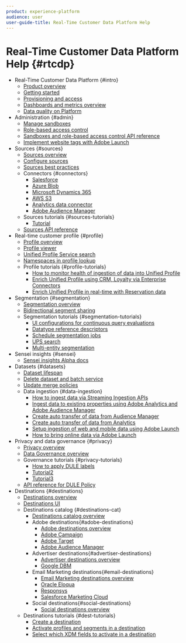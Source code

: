 ```yaml
---
product: experience-platform
audience: user
user-guide-title: Real-Time Customer Data Platform Help
---
```


# Real-Time Customer Data Platform Help {#rtcdp}

* Real-Time Customer Data Platform {#intro}
    * [Product overview](overview.md)
    * [Getting started](get-started.md)
    * [Provisioning and access](provisioning.md)
    * [Dashboards and metrics overview](home-page-dashboards.md)
    * [Data quality on Platform](data-quality.md)
* Administration {#admin}
    * [Manage sandboxes](administration/filename.md)
    * [Role-based access control](administration/filename.md)
    * [Sandboxes and role-based access control API reference](administration/filename.md)
    * [Implement website tags with Adobe Launch](administration/launch.md)
* Sources {#sources}
    * [Sources overview](sources/filename.md)
    * [Configure sources](sources/filename.md)
    * [Sources best practices](sources/filename.md)
    * Connectors {#connectors}
        * [Salesforce](sources/filename.md)
        * [Azure Blob](sources/filename.md)
        * [Microsoft Dynamics 365](sources/filename.md)
        * [AWS S3](sources/filename.md)
        * [Analytics data connector](sources/filename.md)
        * [Adobe Audience Manager](sources/filename.md)
    * Sources tutorials {#sources-tutorials}
        * [Tutorial](sources/filename.md)
    * [Sources API reference](sources/filename.md)
* Real-time customer profile {#profile}
    * [Profile overview](profile/filename.md)
    * [Profile viewer](profile/filename.md)
    * [Unified Profile Service search](profile/filename.md)
    * [Namespaces in profile lookup](profile/filename.md)
    * Profile tutorials {#profile-tutorials}
        * [How to monitor health of ingestion of data into Unified Profile](profile/filename.md)
        * [Enrich Unified Profile using CRM, Loyalty via Enterprise Connectors](profile/filename.md)
        * [Enrich Unified Profile in real-time with Reservation data ](profile/filename.md)
* Segmentation {#segmentation}
    * [Segmentation overview](segmentation/filename.md)
    * [Bidirectional segment sharing](segmentation/filename.md)
    * Segmentation tutorials {#segmentation-tutorials}
        * [UI configurations for continuous query evaluations](segmentation/filename.md)
        * [Datatype reference descriptors](segmentation/filename.md)
        * [Schedule segmentation jobs](segmentation/filename.md)
        * [UPS search](segmentation/filename.md)
        * [Multi-entity segmentation](segmentation/filename.md)
* Sensei insights {#sensei}
    * [Sensei insights Alpha docs](sensei-insights/filename.md)
* Datasets {#datasets}
    * [Dataset lifespan](datasets/filename.md)
    * [Delete dataset and batch service](datasets/filename.md)
    * [Update merge policies](datasets/filename.md)
    * Data ingestion {#data-ingestion}
        * [How to ingest data via Streaming Ingestion APIs](datasets/filename.md)
        * [Ingest data to existing properties using Adobe Analytics and Adobe Audience Manager](datasets/filename.md)
        * [Create auto transfer of data from Audience Manager](datasets/filename.md)
        * [Create auto transfer of data from Analytics](datasets/filename.md)
        * [Setup ingestion of web and mobile data using Adobe Launch](datasets/filename.md)
        * [How to bring online data via Adobe Launch](datasets/filename.md)
* Privacy and data governance {#privacy}
    * [Privacy overview](privacy/privacy-overview.md)
    * [Data Governance overview](privacy/filename.md)
    * Governance tutorials {#privacy-tutorials}
        * [How to apply DULE labels](privacy/filename.md)
        * [Tutorial2](privacy/filename.md)
        * [Tutorial3](privacy/filename.md)
    * [API reference for DULE Policy](privacy/filename.md)
* Destinations {#destinations}
    * [Destinations overview](destinations/destinations-overview.md)
    * [Destinations UI](destinations/destinations-ui.md)
    * Destinations catalog  {#destinations-cat}
        * [Destinations catalog overview](/help/rtcdp/destinations/destinations-catalog.md)
        * Adobe destinations{#adobe-destinations}
          * [Adobe destinations overview](destinations/destinations.md)
          * [Adobe Campaign](destinations/destinations.md)
          * [Adobe Target](destinations/destinations.md)
          * [Adobe Audience Manager](destinations/destinations.md)
        * Advertiser destinations{#advertiser-destinations}
          * [Advertiser destinations overview](destinations/destinations.md)
          * [Google DBM](destinations/destinations.md)
        * Email Marketing destinations{#email-destinations}
          * [Email Marketing destinations overview](destinations/destinations.md)
          * [Oracle Eloqua](destinations/destinations.md)
          * [Responsys](destinations/destinations.md)
          * [Salesforce Marketing Cloud](destinations/destinations.md)
        * Social destinations{#social-destinations}
          * [Social destinations overview](destinations/destinations.md)
    * Destinations tutorials {#dest-tutorials}
        * [Create a destination](destinations/destinations.md)
        * [Activate profiles and segments in a destination](destinations/destinations.md)
        * [Select which XDM fields to activate in a destination](destinations/destinations.md)

